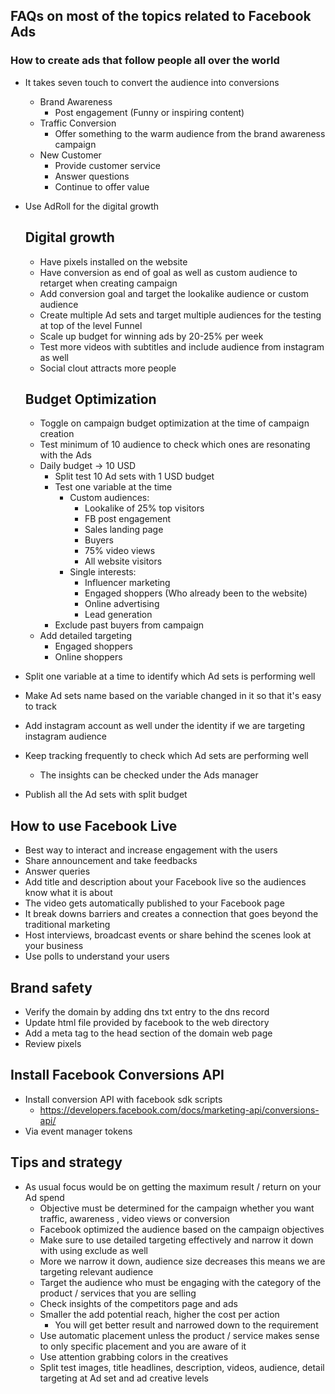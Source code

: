 ## FAQs  on most of the topics related to Facebook Ads 
###  How to create ads that follow people all over the world
- It takes seven touch to convert the audience into conversions
  - Brand Awareness
    - Post engagement (Funny or inspiring content)
  - Traffic Conversion
    - Offer something to the warm audience from the brand awareness campaign
  - New Customer 
    - Provide customer service 
    - Answer questions 
    - Continue to offer value
- Use AdRoll for the digital growth
  
  ## Digital growth 
  - Have pixels installed on the website 
  - Have conversion as end of goal as well as custom audience to retarget when creating campaign
  - Add conversion goal and target the lookalike audience or custom audience
  - Create multiple Ad sets and target multiple audiences for the testing at top of the level Funnel
  - Scale up budget for winning ads by 20-25% per week
  - Test more videos with subtitles and include audience from instagram as well 
  - Social clout attracts more people

  ## Budget Optimization
  - Toggle on campaign budget optimization at the time of campaign creation
  - Test minimum of 10 audience to check which ones are resonating with the Ads 
  - Daily budget -> 10 USD 
    - Split test 10 Ad sets with 1 USD budget 
    - Test one variable at the time 
      - Custom audiences:
        - Lookalike of 25% top visitors
        - FB post engagement
        - Sales landing page
        - Buyers
        - 75% video views
        - All website visitors
      - Single interests:
        - Influencer marketing 
        - Engaged shoppers (Who already been to the website)
        - Online advertising
        - Lead generation
    - Exclude past buyers from campaign
  - Add detailed targeting 
    - Engaged shoppers 
    - Online shoppers
- Split one variable at a time to identify which Ad sets is performing well 
- Make Ad sets name based on the variable changed in it so that it's easy to track
- Add instagram account as well under the identity if we are targeting instagram audience
- Keep tracking frequently to check which Ad sets are performing well 
  - The insights can be checked under the Ads manager
- Publish all the Ad sets with split budget 
  
## How to use Facebook Live 
- Best way to interact and increase engagement with the users
- Share announcement and take feedbacks
- Answer queries 
- Add title and description about your Facebook live so the audiences know what it is about 
- The video gets automatically published to your Facebook page 
- It break downs barriers and creates a connection that goes beyond the traditional marketing 
- Host interviews, broadcast events or share behind the scenes look at your business 
- Use polls to understand your users 
  
## Brand safety
- Verify the domain by adding dns txt entry to the dns record
- Update html file provided by facebook to the web directory 
- Add a meta tag to the head section of the domain web page
- Review pixels

## Install Facebook Conversions API
- Install conversion API with facebook sdk scripts
  - https://developers.facebook.com/docs/marketing-api/conversions-api/
- Via event manager tokens

## Tips and strategy
- As usual focus would be on getting the maximum result / return on your Ad spend 
  - Objective must be determined for the campaign whether you want traffic, awareness , video views or conversion
  - Facebook optimized the audience based on the campaign objectives 
  - Make sure to use detailed targeting effectively and narrow it down with using exclude as well
  - More we narrow it down, audience size decreases this means we are targeting relevant audience 
  - Target the audience who must be engaging with the category of the product / services that you are selling 
  - Check insights of the competitors page and ads
  - Smaller the add potential reach, higher the cost per action 
    - You will get better result and narrowed down to the requirement
  - Use automatic placement unless the product / service makes sense to only specific placement and you are aware of it 
  - Use attention grabbing colors in the creatives
  - Split test images, title headlines, description, videos, audience, detail targeting at Ad set and ad creative levels


